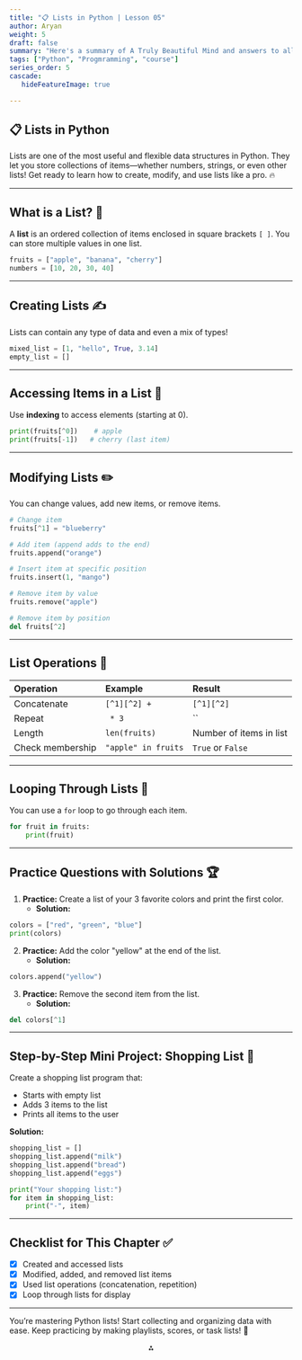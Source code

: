 ```yaml
---
title: "📋 Lists in Python | Lesson 05"
author: Aryan
weight: 5
draft: false
summary: "Here's a summary of A Truly Beautiful Mind and answers to all the questions, presented for ease of understanding with emojis! 📚🤖 ..."
tags: ["Python", "Progmramming", "course"]
series_order: 5
cascade:
   hideFeatureImage: true

---
```



## 📋 Lists in Python

Lists are one of the most useful and flexible data structures in Python. They let you store collections of items—whether numbers, strings, or even other lists! Get ready to learn how to create, modify, and use lists like a pro. 🔥

***

## What is a List? 🧩

A **list** is an ordered collection of items enclosed in square brackets `[ ]`. You can store multiple values in one list.

```python
fruits = ["apple", "banana", "cherry"]
numbers = [10, 20, 30, 40]
```


***

## Creating Lists ✍️

Lists can contain any type of data and even a mix of types!

```python
mixed_list = [1, "hello", True, 3.14]
empty_list = []
```


***

## Accessing Items in a List 🔎

Use **indexing** to access elements (starting at 0).

```python
print(fruits[^0])    # apple
print(fruits[-1])   # cherry (last item)
```


***

## Modifying Lists ✏️

You can change values, add new items, or remove items.

```python
# Change item
fruits[^1] = "blueberry"

# Add item (append adds to the end)
fruits.append("orange")

# Insert item at specific position
fruits.insert(1, "mango")

# Remove item by value
fruits.remove("apple")

# Remove item by position
del fruits[^2]
```


***

## List Operations 🔢

| Operation | Example | Result |
| :-- | :-- | :-- |
| Concatenate | `[^1][^2] + ` | `[^1][^2]` |
| Repeat | ` * 3` | `` |
| Length | `len(fruits)` | Number of items in list |
| Check membership | `"apple" in fruits` | `True` or `False` |


***

## Looping Through Lists 🔄

You can use a `for` loop to go through each item.

```python
for fruit in fruits:
    print(fruit)
```


***

## Practice Questions with Solutions 🏆

1. **Practice:** Create a list of your 3 favorite colors and print the first color.
    - **Solution:**

```python
colors = ["red", "green", "blue"]
print(colors)
```

2. **Practice:** Add the color "yellow" at the end of the list.
    - **Solution:**

```python
colors.append("yellow")
```

3. **Practice:** Remove the second item from the list.
    - **Solution:**

```python
del colors[^1]
```


***

## Step-by-Step Mini Project: Shopping List 🛒

Create a shopping list program that:

- Starts with empty list
- Adds 3 items to the list
- Prints all items to the user

**Solution:**

```python
shopping_list = []
shopping_list.append("milk")
shopping_list.append("bread")
shopping_list.append("eggs")

print("Your shopping list:")
for item in shopping_list:
    print("-", item)
```


***

## Checklist for This Chapter ✅

- [x] Created and accessed lists
- [x] Modified, added, and removed list items
- [x] Used list operations (concatenation, repetition)
- [x] Loop through lists for display

***

You’re mastering Python lists! Start collecting and organizing data with ease. Keep practicing by making playlists, scores, or task lists! 🎉

<div style="text-align: center">⁂</div>

[^1]: https://www.geeksforgeeks.org/python/python-syllabus/

[^2]: https://www.w3schools.com/python/python_syllabus.asp

